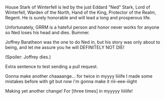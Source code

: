 House Stark of Winterfell is led by the just Eddard "Ned" Stark, Lord of
Winterfell, Warden of the North, Hand of the King, Protector of the Realm,
Regent.  He is surely honorable and will lead a long and prosperous life.

Unfortunately, GRRM is a hateful person and honor never works for anyone so
Ned loses his head and dies. Bummer.

Joffrey Baratheon was the one to do Ned in, but his story was only about to
being, and let me assure you he will DEFINITELY NOT DIE!

(Spoiler: Joffrey dies.)

Extra sentence to test sending a pull request.

Gonna make another chaaaange... for twice in myyyy liiiife
I made some mistakes before with git but now i'm gonna make it riii-eee-iiight

Making yet another change! For [three times] in myyyyy liiiiife!
